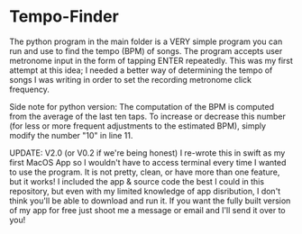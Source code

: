 # Tempo-Finder

The python program in the main folder is a VERY simple  program you can run and use to find the tempo (BPM) of songs. The program accepts user metronome input in the form of tapping ENTER repeatedly. This was my first attempt at this idea; I needed a better way of determining the tempo of songs I was writing in order to set the recording metronome click frequency.

Side note for python version: The computation of the BPM is computed from the average of the last ten taps. To increase or decrease this number (for less or more frequent adjustments to the estimated BPM), simply modify the number "10" in line 11.

UPDATE: V2.0 (or V0.2 if we're being honest)
I re-wrote this in swift as my first MacOS App so I wouldn't have to access terminal every time I wanted to use the program. It is not pretty, clean, or have more than one feature, but it works! I included the app & source code the best I could in this repository, but even with my limited knowledge of app disribution, I don't think you'll be able to download and run it. If you want the fully built version of my app for free just shoot me a message or email and I'll send it over to you!
